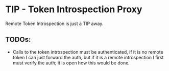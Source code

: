 # TIP - Token Introspection Proxy

Remote Token Introspection is just a TIP away.


## TODOs:
- Calls to the token introspection must be authenticated, if it is no remote 
  token I can just forward the auth, but if it is a remote introspection I 
  first must verify the auth; it is open how this would be done.